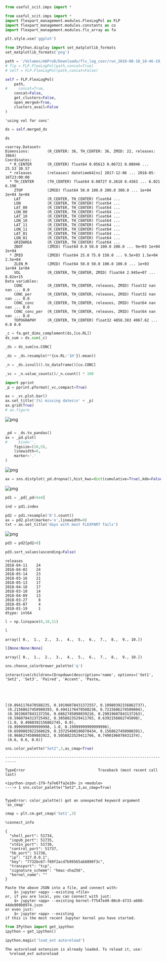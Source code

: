 ```python
from useful_scit.imps import *
```


```python
from useful_scit.imps import *
import flexpart_management.modules.FlexLogPol as FLP
import flexpart_management.modules.constants as co
import flexpart_management.modules.flx_array as fa

plt.style.use('ggplot')

from IPython.display import set_matplotlib_formats
set_matplotlib_formats('png')
```


```python
path = '/Volumes/mbProD/Downloads/flx_log_coor/run_2019-08-18_18-46-19_'
# flp = FLP.FlexLogPol(path,concat=True)
# self = FLP.FlexLogPol(path,concat=False)

self = FLP.FlexLogPol(
    path,
#     concat=True,
    concat=False,
    get_clusters=False,
    open_merged=True,
    clusters_avail=False
)
```

    'using vol for conc'



```python
ds = self.merged_ds
```


```python
ds
```




    <xarray.Dataset>
    Dimensions:        (R_CENTER: 36, TH_CENTER: 36, ZMID: 22, releases: 3864)
    Coordinates:
      * R_CENTER       (R_CENTER) float64 0.05613 0.06721 0.08046 ... 25.53 30.57
      * releases       (releases) datetime64[ns] 2017-12-06 ... 2018-05-16T23:00:00
      * TH_CENTER      (TH_CENTER) float64 0.08727 0.2618 0.4363 ... 6.021 6.196
        ZTOP           (ZMID) float64 50.0 100.0 200.0 300.0 ... 1e+04 2e+04 3e+04
        LAT            (R_CENTER, TH_CENTER) float64 ...
        LON            (R_CENTER, TH_CENTER) float64 ...
        LAT_00         (R_CENTER, TH_CENTER) float64 ...
        LON_00         (R_CENTER, TH_CENTER) float64 ...
        LAT_10         (R_CENTER, TH_CENTER) float64 ...
        LON_10         (R_CENTER, TH_CENTER) float64 ...
        LAT_11         (R_CENTER, TH_CENTER) float64 ...
        LON_11         (R_CENTER, TH_CENTER) float64 ...
        LAT_01         (R_CENTER, TH_CENTER) float64 ...
        LON_01         (R_CENTER, TH_CENTER) float64 ...
        GRIDAREA       (R_CENTER, TH_CENTER) float64 ...
        ZBOT           (ZMID) float64 0.0 50.0 100.0 200.0 ... 9e+03 1e+04 2e+04
      * ZMID           (ZMID) float64 25.0 75.0 150.0 ... 9.5e+03 1.5e+04 2.5e+04
        ZLEN_M         (ZMID) float64 50.0 50.0 100.0 100.0 ... 1e+03 1e+04 1e+04
        VOL            (R_CENTER, TH_CENTER, ZMID) float64 2.945e+07 ... 8.82e+15
    Data variables:
        CONC           (R_CENTER, TH_CENTER, releases, ZMID) float32 nan nan ... 0.0
        CONC_per       (R_CENTER, TH_CENTER, releases, ZMID) float32 nan nan ... 0.0
        CONC_conc      (R_CENTER, TH_CENTER, releases, ZMID) float64 nan nan ... 0.0
        CONC_conc_per  (R_CENTER, TH_CENTER, releases, ZMID) float64 nan nan ... 0.0
        TOPOGRAPHY     (R_CENTER, TH_CENTER) float32 4858.383 4967.62 ... 0.0 0.0




```python
_c = fa.get_dims_complement(ds,[co.RL])
ds_sum = ds.sum(_c)

_ds = ds_sum[co.CONC]

_ds = _ds.resample(**{co.RL:'1H'}).mean()

_n = _ds.isnull().to_dataframe()[co.CONC]

_vc = _n.value_counts()/_n.count() * 100

import pprint
_p = pprint.pformat(_vc,compact=True)

ax = _vc.plot.bar()
ax.set_title('[%] missing dates\n' + _p)
ax.grid(True)
# ax.figure
```


![png](check_missing_flex_files_files/check_missing_flex_files_5_0.png)



```python

```


```python
_pd = _ds.to_pandas()
ax = _pd.plot(
#     kind='',
    figsize=(10,5),
    linewidth=0,
    marker='.'
)
```


![png](check_missing_flex_files_files/check_missing_flex_files_7_0.png)



```python
ax = sns.distplot(_pd.dropna(),hist_kws=dict(cumulative=True),kde=False,norm_hist=True)
```


![png](check_missing_flex_files_files/check_missing_flex_files_8_0.png)



```python
pd1 = _pd[_pd<5e4]
```


```python
ind = pd1.index
```


```python
pd2 = pd1.resample('D').count()
ax = pd2.plot(marker='o',linewidth=0)
txt = ax.set_title('days with most FLEXPART fails')
```


![png](check_missing_flex_files_files/check_missing_flex_files_11_0.png)



```python
pd3 = pd2[pd2>0]
```


```python
pd3.sort_values(ascending=False)
```




    releases
    2018-04-11    24
    2018-04-02    24
    2018-05-14    23
    2018-03-16    21
    2018-05-13    17
    2018-04-18    17
    2018-03-10    14
    2018-04-09    13
    2018-03-27     8
    2018-05-07     4
    2018-01-19     1
    dtype: int64




```python
l = np.linspace(0,10,11)
```


```python
l
```




    array([ 0.,  1.,  2.,  3.,  4.,  5.,  6.,  7.,  8.,  9., 10.])




```python
l[None:None:None]
```




    array([ 0.,  1.,  2.,  3.,  4.,  5.,  6.,  7.,  8.,  9., 10.])




```python
sns.choose_colorbrewer_palette('q')
```


    interactive(children=(Dropdown(description='name', options=('Set1', 'Set2', 'Set3', 'Paired', 'Accent', 'Paste…





    [(0.8941176470588235, 0.10196078431372557, 0.10980392156862737),
     (0.21568627450980393, 0.4941176470588236, 0.7215686274509804),
     (0.3019607843137256, 0.6862745098039216, 0.29019607843137263),
     (0.5960784313725492, 0.3058823529411765, 0.6392156862745098),
     (1.0, 0.4980392156862745, 0.0),
     (0.9999999999999998, 1.0, 0.19999999999999996),
     (0.6509803921568629, 0.33725490196078434, 0.1568627450980391),
     (0.9686274509803922, 0.5058823529411766, 0.7490196078431374),
     (0.6, 0.6, 0.6)]




```python
sns.color_palette("Set2",3,as_cmap=True)
```


    ---------------------------------------------------------------------------

    TypeError                                 Traceback (most recent call last)

    <ipython-input-179-fa7e67fa2e10> in <module>
    ----> 1 sns.color_palette("Set2",3,as_cmap=True)
    

    TypeError: color_palette() got an unexpected keyword argument 'as_cmap'



```python
cmap = plt.cm.get_cmap('Set1',3)
```


```python
%connect_info
```

    {
      "shell_port": 51734,
      "iopub_port": 51735,
      "stdin_port": 51736,
      "control_port": 51737,
      "hb_port": 51738,
      "ip": "127.0.0.1",
      "key": "7732bc67-f69f2acd7b99565ab8890f3c",
      "transport": "tcp",
      "signature_scheme": "hmac-sha256",
      "kernel_name": ""
    }
    
    Paste the above JSON into a file, and connect with:
        $> jupyter <app> --existing <file>
    or, if you are local, you can connect with just:
        $> jupyter <app> --existing kernel-f7547e49-00c0-4733-a608-44de909b0974.json
    or even just:
        $> jupyter <app> --existing
    if this is the most recent Jupyter kernel you have started.



```python
from IPython import get_ipython
ipython = get_ipython()
```


```python
ipython.magic('load_ext autoreload')
```

    The autoreload extension is already loaded. To reload it, use:
      %reload_ext autoreload



```python

```
